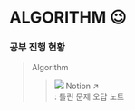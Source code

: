 # ALGORITHM 😉

### 공부 진행 현황
> Algorithm
> > <img src="https://img.shields.io/badge/Notion-000000?style=flat-square&logo=notion&logoColor=white"/>  Notion  ↗   
> > : 틀린 문제 오답 노트
